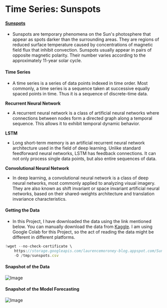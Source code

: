 # **Time Series: Sunspots**

#### [**Sunspots**](https://www.kaggle.com/robervalt/sunspots)
- Sunspots are temporary phenomena on the Sun's photosphere that appear as spots darker than the surrounding areas. They are regions of reduced surface temperature caused by concentrations of magnetic field flux that inhibit convection. Sunspots usually appear in pairs of opposite magnetic polarity. Their number varies according to the approximately 11-year solar cycle.

#### **Time Series**
- A time series is a series of data points indexed in time order. Most commonly, a time series is a sequence taken at successive equally spaced points in time. Thus it is a sequence of discrete-time data.

**Recurrent Neural Network**
- A recurrent neural network is a class of artificial neural networks where connections between nodes form a directed graph along a temporal sequence. This allows it to exhibit temporal dynamic behavior.

**LSTM**
- Long short-term memory is an artificial recurrent neural network architecture used in the field of deep learning. Unlike standard feedforward neural networks, LSTM has feedback connections. It can not only process single data points, but also entire sequences of data.

**Convolutional Neural Network**
- In deep learning, a convolutional neural network is a class of deep neural networks, most commonly applied to analyzing visual imagery. They are also known as shift invariant or space invariant artificial neural networks, based on their shared-weights architecture and translation invariance characteristics.

#### **Getting the Data**
- In this Project, I have downloaded the data using the link mentioned below. You can manually download the data from [Kaggle](https://www.kaggle.com/robervalt/sunspots). I am using Google Colab for this Project, so the act of reading the data might be different in different platforms.

```javascript
!wget --no-check-certificate \
    https://storage.googleapis.com/laurencemoroney-blog.appspot.com/Sunspots.csv \
    -O /tmp/sunspots.csv
```

#### **Snapshot of the Data**

![Image](https://res.cloudinary.com/dge89aqpc/image/upload/v1597843410/Time_ca878j.png)

#### **Snapshot of the Model Forecasting**

![Image](https://res.cloudinary.com/dge89aqpc/image/upload/v1597843517/0011_ce15kw.png)

